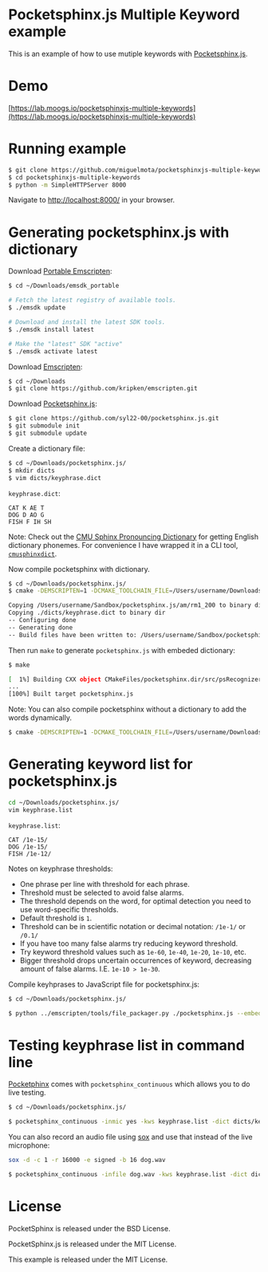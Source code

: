 # Pocketsphinx.js Multiple Keyword example

This is an example of how to use mutiple keywords with [Pocketsphinx.js](https://github.com/syl22-00/pocketsphinx.js).

# Demo

[https://lab.moogs.io/pocketsphinxjs-multiple-keywords](https://lab.moogs.io/pocketsphinxjs-multiple-keywords)

# Running example

```bash
$ git clone https://github.com/miguelmota/pocketsphinxjs-multiple-keywords.git
$ cd pocketsphinxjs-multiple-keywords
$ python -m SimpleHTTPServer 8000
```

Navigate to [http://localhost:8000/](http://localhost:8000/) in your browser.

# Generating pocketsphinx.js with dictionary

Download [Portable Emscripten](https://kripken.github.io/emscripten-site/docs/getting_started/downloads.html):

```bash
$ cd ~/Downloads/emsdk_portable

# Fetch the latest registry of available tools.
$ ./emsdk update

# Download and install the latest SDK tools.
$ ./emsdk install latest

# Make the "latest" SDK "active"
$ ./emsdk activate latest
```

Download [Emscripten](https://github.com/kripken/emscripten):

```bash
$ cd ~/Downloads
$ git clone https://github.com/kripken/emscripten.git
```

Download [Pocketsphinx.js](https://github.com/syl22-00/pocketsphinx.js):

```bash
$ git clone https://github.com/syl22-00/pocketsphinx.js.git
$ git submodule init
$ git submodule update
```

Create a dictionary file:

```bash
$ cd ~/Downloads/pocketsphinx.js/
$ mkdir dicts
$ vim dicts/keyphrase.dict
```

`keyphrase.dict`:

```text
CAT K AE T
DOG D AO G
FISH F IH SH
```

Note: Check out the [CMU Sphinx Pronouncing Dictionary](http://svn.code.sf.net/p/cmusphinx/code/trunk/cmudict/sphinxdict/) for getting English dictionary phonemes. For convenience I have wrapped it in a CLI tool, [`cmusphinxdict`](https://github.com/miguelmota/cmusphinxdict).


Now compile pocketsphinx with dictionary.

```bash
$ cd ~/Downloads/pocketsphinx.js/
$ cmake -DEMSCRIPTEN=1 -DCMAKE_TOOLCHAIN_FILE=/Users/username/Downloads/emscripten/cmake/Modules/Platform/Emscripten.cmake -DDICT_BASE=./dicts -DDICT_FILES=keyphrase.dict .

Copying /Users/username/Sandbox/pocketsphinx.js/am/rm1_200 to binary dir
Copying ./dicts/keyphrase.dict to binary dir
-- Configuring done
-- Generating done
-- Build files have been written to: /Users/username/Sandbox/pocketsphinx.js
```

Then run `make` to generate `pocketsphinx.js` with embeded dictionary:

```bash
$ make

[  1%] Building CXX object CMakeFiles/pocketsphinx.dir/src/psRecognizer.cpp.o
...
[100%] Built target pocketsphinx.js
```

Note: You can also compile pocketsphinx without a dictionary to add the words dynamically.

```bash
$ cmake -DEMSCRIPTEN=1 -DCMAKE_TOOLCHAIN_FILE=/Users/username/Downloads/emscripten/cmake/Modules/Platform/Emscripten.cmake  .
```

# Generating keyword list for pocketsphinx.js

```bash
cd ~/Downloads/pocketsphinx.js/
vim keyphrase.list
```

`keyphrase.list`:

```text
CAT /1e-15/
DOG /1e-15/
FISH /1e-12/
```

Notes on keyphrase thresholds:
  - One phrase per line with threshold for each phrase.
  - Threshold must be selected to avoid false alarms.
  - The threshold depends on the word, for optimal detection you need to use word-specific thresholds.
  - Default threshold is `1`.
  - Threshold can be in scientific notation or decimal notation: `/1e-1/` or `/0.1/`
  - If you have too many false alarms try reducing keyword threshold.
  - Try keyword threshold values such as `1e-60`, `1e-40`, `1e-20`, `1e-10`, etc.
  - Bigger threshold drops uncertain occurrences of keyword, decreasing amount of false alarms. I.E. `1e-10 > 1e-30`.

Compile keyhprases to JavaScript file for pocketsphinx.js:

```bash
$ cd ~/Downloads/pocketsphinx.js/

$ python ../emscripten/tools/file_packager.py ./pocketsphinx.js --embed keyphrase.list --js-output=keyphrase-list.js
```

# Testing keyphrase list in command line

[Pocketphinx](http://cmusphinx.sourceforge.net/wiki/tutorialpocketsphinx) comes with `pocketsphinx_continuous` which allows you to do live testing.

```bash
$ cd ~/Downloads/pocketsphinx.js/

$ pocketsphinx_continuous -inmic yes -kws keyphrase.list -dict dicts/keyphrase.dic
```

You can also record an audio file using [sox](http://sox.sourceforge.net/) and use that instead of the live microphone:

```bash
sox -d -c 1 -r 16000 -e signed -b 16 dog.wav
```

```bash
$ pocketsphinx_continuous -infile dog.wav -kws keyphrase.list -dict dicts/keyphrase.dict
```


# License

PocketSphinx is released under the BSD License.

PocketSphinx.js is released under the MIT License.

This example is released under the MIT License.

